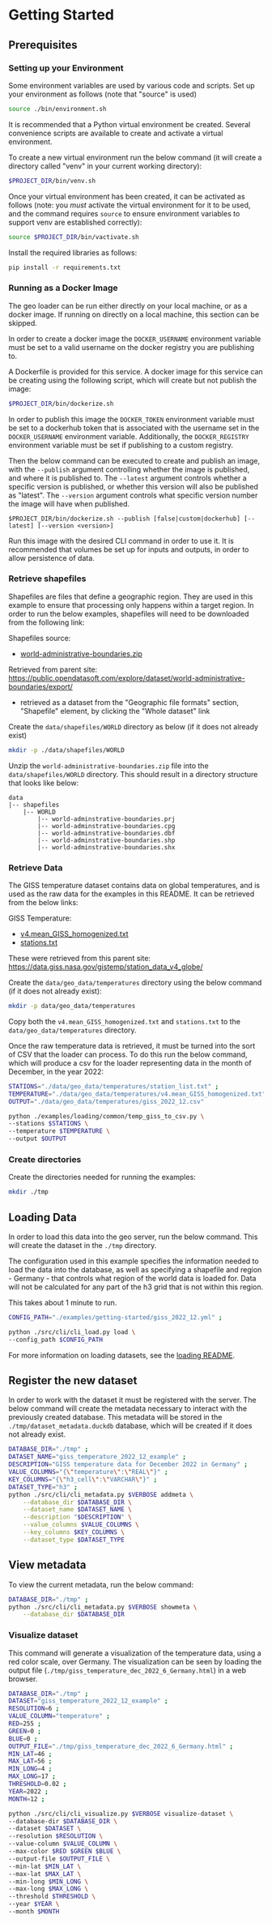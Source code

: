 # Getting Started

## Prerequisites

### Setting up your Environment

Some environment variables are used by various code and scripts.
Set up your environment as follows (note that "source" is used)

```bash
source ./bin/environment.sh
```

It is recommended that a Python virtual environment be created.
Several convenience scripts are available to create and activate
a virtual environment.

To create a new virtual environment run the below command
(it will create a directory called "venv" in your current working directory):

```bash
$PROJECT_DIR/bin/venv.sh
```

Once your virtual environment has been created, it can be activated
as follows (note: you _must_ activate the virtual environment
for it to be used, and the command requires `source` to ensure
environment variables to support venv are established correctly):

```bash
source $PROJECT_DIR/bin/vactivate.sh
```

Install the required libraries as follows:

```bash
pip install -r requirements.txt
```

### Running as a Docker Image

The geo loader can be run either directly on your local machine, or as a docker
image. If running on directly on a local machine, this section can be skipped.

In order to create a docker image the `DOCKER_USERNAME` environment variable
must be set to a valid username on the docker registry you are publishing to.

A Dockerfile is provided for this service. A docker image for this service
can be creating using the following script, which will create but not
publish the image:

```bash
$PROJECT_DIR/bin/dockerize.sh
```

In order to publish this image the `DOCKER_TOKEN` environment variable
must be set to a dockerhub token that is associated with the username set in the
`DOCKER_USERNAME` environment variable. Additionally, the
`DOCKER_REGISTRY` environment variable must be set if publishing
to a custom registry.

Then the below command can be executed to create and publish an image,
with the `--publish` argument controlling whether the image is published,
and where it is published to. The `--latest` argument controls whether a
specific version is published, or whether this version will also be published
as "latest". The `--version` argument controls what specific version number
the image will have when published.

```console
$PROJECT_DIR/bin/dockerize.sh --publish [false|custom|dockerhub] [--latest] [--version <version>]
```

Run this image with the desired CLI command in order to use it. It is
recommended that volumes be set up for inputs and outputs,
in order to allow persistence of data.

### Retrieve shapefiles

Shapefiles are files that define a geographic region. They are used in this
example to ensure that processing only happens within a target region.
In order to run the below examples, shapefiles will need to be downloaded from
the following link:

Shapefiles source:

- [world-administrative-boundaries.zip][1]

Retrieved from parent site:
<https://public.opendatasoft.com/explore/dataset/world-administrative-boundaries/export/>

- retrieved as a dataset from the "Geographic file formats" section,
  "Shapefile" element, by clicking the "Whole dataset" link

Create the `data/shapefiles/WORLD` directory as below (if it does not
already exist)

```bash
mkdir -p ./data/shapefiles/WORLD
```

Unzip the `world-administrative-boundaries.zip` file into the
`data/shapefiles/WORLD` directory. This should result in a
directory structure that looks like below:

```console
data
|-- shapefiles
    |-- WORLD
        |-- world-adminstrative-boundaries.prj
        |-- world-adminstrative-boundaries.cpg
        |-- world-adminstrative-boundaries.dbf
        |-- world-adminstrative-boundaries.shp
        |-- world-adminstrative-boundaries.shx
```

### Retrieve Data

The GISS temperature dataset contains data on global temperatures,
and is used as the raw data for the examples in this README. It can be
retrieved from the below links:

GISS Temperature:

- [v4.mean_GISS_homogenized.txt](https://data.giss.nasa.gov/gistemp/station_data_v4_globe/v4.mean_GISS_homogenized.txt.gz)
- [stations.txt](https://data.giss.nasa.gov/gistemp/station_data_v4_globe/station_list.txt)

These were retrieved from this parent site: <https://data.giss.nasa.gov/gistemp/station_data_v4_globe/>

Create the `data/geo_data/temperatures` directory using the
below command (if it does not already exist):

```bash
mkdir -p data/geo_data/temperatures
```

Copy both the `v4.mean_GISS_homogenized.txt` and `stations.txt` to the
`data/geo_data/temperatures` directory.

Once the raw temperature data is retrieved, it must be turned into the sort of
CSV that the loader can process. To do this run the below command,
which will produce a csv for the loader representing data in the month
of December, in the year 2022:

```bash
STATIONS="./data/geo_data/temperatures/station_list.txt" ;
TEMPERATURE="./data/geo_data/temperatures/v4.mean_GISS_homogenized.txt" ;
OUTPUT="./data/geo_data/temperatures/giss_2022_12.csv"

python ./examples/loading/common/temp_giss_to_csv.py \
--stations $STATIONS \
--temperature $TEMPERATURE \
--output $OUTPUT
```

### Create directories

Create the directories needed for running the examples:

```bash
mkdir ./tmp
```

## Loading Data

In order to load this data into the geo server, run the below command. This
will create the dataset in the `./tmp` directory.

The configuration used in this example specifies the information
needed to load the data into the database, as well as specifying a shapefile
and region - Germany - that controls what region of the world data is loaded
for. Data will not be calculated for any part of the h3 grid that is
not within this region.

This takes about 1 minute to run.

```bash
CONFIG_PATH="./examples/getting-started/giss_2022_12.yml" ;

python ./src/cli/cli_load.py load \
--config_path $CONFIG_PATH
```

For more information on loading datasets, see the
[loading README](/docs/README-loading.md).

## Register the new dataset

In order to work with the dataset it must be registered with the server. The
below command will create the metadata necessary to interact with the
previously created database. This metadata will be stored in the
`./tmp/dataset_metadata.duckdb` database, which will be created
if it does not already exist.

```bash
DATABASE_DIR="./tmp" ;
DATASET_NAME="giss_temperature_2022_12_example" ;
DESCRIPTION="GISS temperature data for December 2022 in Germany" ;
VALUE_COLUMNS="{\"temperature\":\"REAL\"}" ;
KEY_COLUMNS="{\"h3_cell\":\"VARCHAR\"}" ;
DATASET_TYPE="h3" ;
python ./src/cli/cli_metadata.py $VERBOSE addmeta \
    --database_dir $DATABASE_DIR \
    --dataset_name $DATASET_NAME \
    --description "$DESCRIPTION" \
    --value_columns $VALUE_COLUMNS \
    --key_columns $KEY_COLUMNS \
    --dataset_type $DATASET_TYPE
```

## View metadata

To view the current metadata, run the below command:

```bash
DATABASE_DIR="./tmp" ;
python ./src/cli/cli_metadata.py $VERBOSE showmeta \
    --database_dir $DATABASE_DIR
```

### Visualize dataset

This command will generate a visualization of the temperature data, using
a red color scale, over Germany. The visualization can be seen by
loading the output file (`./tmp/giss_temperature_dec_2022_6_Germany.html`) in
a web browser.

```bash
DATABASE_DIR="./tmp" ;
DATASET="giss_temperature_2022_12_example" ;
RESOLUTION=6 ;
VALUE_COLUMN="temperature" ;
RED=255 ;
GREEN=0 ;
BLUE=0 ;
OUTPUT_FILE="./tmp/giss_temperature_dec_2022_6_Germany.html" ;
MIN_LAT=46 ;
MAX_LAT=56 ;
MIN_LONG=4 ;
MAX_LONG=17 ;
THRESHOLD=0.02 ;
YEAR=2022 ;
MONTH=12 ;

python ./src/cli/cli_visualize.py $VERBOSE visualize-dataset \
--database-dir $DATABASE_DIR \
--dataset $DATASET \
--resolution $RESOLUTION \
--value-column $VALUE_COLUMN \
--max-color $RED $GREEN $BLUE \
--output-file $OUTPUT_FILE \
--min-lat $MIN_LAT \
--max-lat $MAX_LAT \
--min-long $MIN_LONG \
--max-long $MAX_LONG \
--threshold $THRESHOLD \
--year $YEAR \
--month $MONTH
```

[1]: https://public.opendatasoft.com/api/explore/v2.1/catalog/datasets/world-administrative-boundaries/exports/shp?lang=en&timezone=America%2FNew_York
